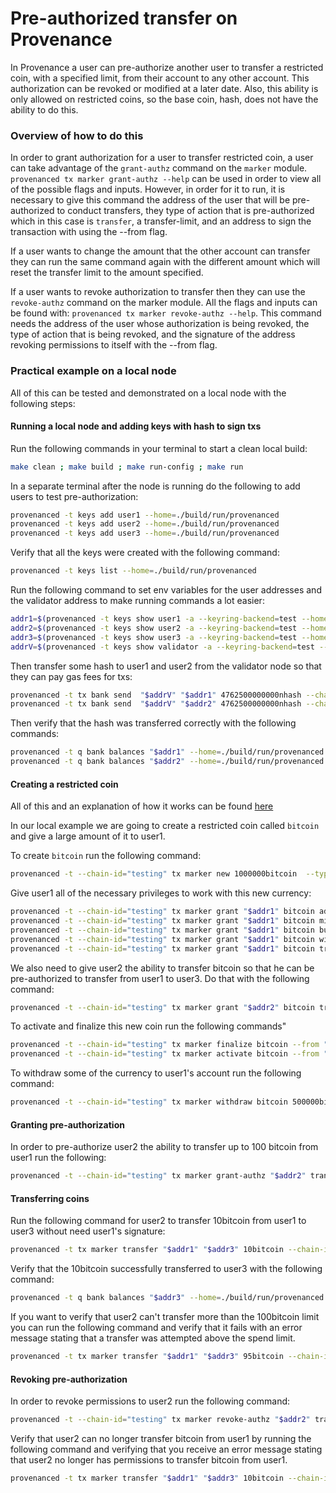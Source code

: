 # Pre-authorized transfer on Provenance

In Provenance a user can pre-authorize another user to transfer a restricted coin, with a specified limit, from their account to any other account.  This authorization can be revoked or modified at a later date.  Also, this ability is only allowed on restricted coins, so the base coin, hash, does not have the ability to do this.

### Overview of how to do this
In order to grant authorization for a user to transfer restricted coin, a user can take advantage of the `grant-authz` command on the `marker` module.  `provenanced tx marker grant-authz --help` can be used in order to view all of the possible flags and inputs.  However, in order for it to run, it is necessary to give this command the address of the user that will be pre-authorized to conduct transfers, they type of action that is pre-authorized which in this case is `transfer`, a transfer-limit, and an address to sign the transaction with using the --from flag.

If a user wants to change the amount that the other account can transfer they can run the same command again with the different amount which will reset the transfer limit to the amount specified.

If a user wants to revoke authorization to transfer then they can use the `revoke-authz` command on the marker module.  All the flags and inputs can be found with: `provenanced tx marker revoke-authz --help`.  This command needs the address of the user whose authorization is being revoked, the type of action that is being revoked, and the signature of the address revoking permissions to itself with the --from flag.

### Practical example on a local node

All of this can be tested and demonstrated on a local node with the following steps:

#### Running a local node and adding keys with hash to sign txs

Run the following commands in your terminal to start a clean local build:

```bash 
make clean ; make build ; make run-config ; make run
```

In a separate terminal after the node is running do the following to add users to test pre-authorization:
```bash
provenanced -t keys add user1 --home=./build/run/provenanced
provenanced -t keys add user2 --home=./build/run/provenanced
provenanced -t keys add user3 --home=./build/run/provenanced
```

Verify that all the keys were created with the following command:
```bash
provenanced -t keys list --home=./build/run/provenanced
```

Run the following command to set env variables for the user addresses and the validator address to make running commands a lot easier:
```bash
addr1=$(provenanced -t keys show user1 -a --keyring-backend=test --home=./build/run/provenanced)
addr2=$(provenanced -t keys show user2 -a --keyring-backend=test --home=./build/run/provenanced)
addr3=$(provenanced -t keys show user3 -a --keyring-backend=test --home=./build/run/provenanced)
addrV=$(provenanced -t keys show validator -a --keyring-backend=test --home=./build/run/provenanced)
```

Then transfer some hash to user1 and user2 from the validator node so that they can pay gas fees for txs:

```bash
provenanced -t tx bank send  "$addrV" "$addr1" 4762500000000nhash --chain-id="testing" --node tcp://localhost:26657 --yes --keyring-backend=test  --home=./build/run/provenanced --gas-prices="1905nhash" --gas=auto --gas-adjustment=1.5
provenanced -t tx bank send  "$addrV" "$addr2" 4762500000000nhash --chain-id="testing" --node tcp://localhost:26657 --yes --keyring-backend=test  --home=./build/run/provenanced --gas-prices="1905nhash" --gas=auto --gas-adjustment=1.5
```

Then verify that the hash was transferred correctly with the following commands:

```bash
provenanced -t q bank balances "$addr1" --home=./build/run/provenanced
provenanced -t q bank balances "$addr2" --home=./build/run/provenanced
```

#### Creating a restricted coin
All of this and an explanation of how it works can be found [here](https://docs.provenance.io/blockchain/basics/stablecoin)

In our local example we are going to create a restricted coin called `bitcoin` and give a large amount of it to user1.

To create `bitcoin` run the following command:
```bash
provenanced -t --chain-id="testing" tx marker new 1000000bitcoin  --type RESTRICTED --from "$addr1" --gas-prices="1905nhash" --gas=auto --gas-adjustment=1.5 --home=./build/run/provenanced
```

Give user1 all of the necessary privileges to work with this new currency:
```bash
provenanced -t --chain-id="testing" tx marker grant "$addr1" bitcoin admin --from "$addr1" --gas-prices="1905nhash" --gas=auto --gas-adjustment=1.5 --home=./build/run/provenanced
provenanced -t --chain-id="testing" tx marker grant "$addr1" bitcoin mint --from "$addr1" --gas-prices="1905nhash" --gas=auto --gas-adjustment=1.5 --home=./build/run/provenanced
provenanced -t --chain-id="testing" tx marker grant "$addr1" bitcoin burn --from "$addr1" --gas-prices="1905nhash" --gas=auto --gas-adjustment=1.5 --home=./build/run/provenanced
provenanced -t --chain-id="testing" tx marker grant "$addr1" bitcoin withdraw --from "$addr1" --gas-prices="1905nhash" --gas=auto --gas-adjustment=1.5 --home=./build/run/provenanced
provenanced -t --chain-id="testing" tx marker grant "$addr1" bitcoin transfer --from "$addr1" --gas-prices="1905nhash" --gas=auto --gas-adjustment=1.5 --home=./build/run/provenanced
```

We also need to give user2 the ability to transfer bitcoin so that he can be pre-authorized to transfer from user1 to user3.  Do that with the following command:
```bash
provenanced -t --chain-id="testing" tx marker grant "$addr2" bitcoin transfer --from "$addr1" --gas-prices="1905nhash" --gas=auto --gas-adjustment=1.5 --home=./build/run/provenanced
```

To activate and finalize this new coin run the following commands"
```bash
provenanced -t --chain-id="testing" tx marker finalize bitcoin --from "$addr1" --gas-prices="1905nhash" --gas=auto --gas-adjustment=1.5 --home=./build/run/provenanced
provenanced -t --chain-id="testing" tx marker activate bitcoin --from "$addr1" --gas-prices="1905nhash" --gas=auto --gas-adjustment=1.5 --home=./build/run/provenanced
```

To withdraw some of the currency to user1's account run the following command:

```bash
provenanced -t --chain-id="testing" tx marker withdraw bitcoin 500000bitcoin "$addr1" --from "$addr1" --gas-prices="1905nhash" --gas=auto --gas-adjustment=1.5 --home=./build/run/provenanced
```

#### Granting pre-authorization
In order to pre-authorize user2 the ability to transfer up to 100 bitcoin from user1 run the following:

```bash
provenanced -t --chain-id="testing" tx marker grant-authz "$addr2" transfer --transfer-limit=100bitcoin --home=./build/run/provenanced --from "$addr1" --gas-prices="1905nhash" --gas=auto --gas-adjustment=1.5
```

#### Transferring coins
Run the following command for user2 to transfer 10bitcoin from user1 to user3 without need user1's signature:

```bash
provenanced -t tx marker transfer "$addr1" "$addr3" 10bitcoin --chain-id="testing" --home=./build/run/provenanced --from "$addr2" --gas-prices="1905nhash" --gas=auto --gas-adjustment=1.5
```

Verify that the 10bitcoin successfully transferred to user3 with the following command:
```bash
provenanced -t q bank balances "$addr3" --home=./build/run/provenanced
```

If you want to verify that user2 can't transfer more than the 100bitcoin limit you can run the following command and verify that it fails with an error message stating that a transfer was attempted above the spend limit.
```bash
provenanced -t tx marker transfer "$addr1" "$addr3" 95bitcoin --chain-id="testing" --home=./build/run/provenanced --from "$addr2" --gas-prices="1905nhash" --gas=auto --gas-adjustment=1.5
```

#### Revoking pre-authorization
In order to revoke permissions to user2 run the following command:
```bash
provenanced -t --chain-id="testing" tx marker revoke-authz "$addr2" transfer --home=./build/run/provenanced --from "$addr1" --gas-prices="1905nhash" --gas=auto --gas-adjustment=1.5
```

Verify that user2 can no longer transfer bitcoin from user1 by running the following command and verifying that you receive an error message stating that user2 no longer has permissions to transfer bitcoin from user1.
```bash
provenanced -t tx marker transfer "$addr1" "$addr3" 10bitcoin --chain-id="testing" --home=./build/run/provenanced --from "$addr2" --gas-prices="1905nhash" --gas=auto --gas-adjustment=1.5
```
